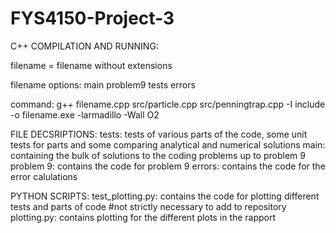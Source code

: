 # FYS4150-Project-3

C++ COMPILATION AND RUNNING:

filename = filename without extensions

filename options:
main
problem9
tests
errors

command:
g++ filename.cpp src/particle.cpp src/penningtrap.cpp -I include -o filename.exe -larmadillo -Wall O2

FILE DECSRIPTIONS:
tests: tests of various parts of the code, some unit tests for parts and some comparing analytical and numerical solutions
main: containing the bulk of solutions to the coding problems up to problem 9
problem 9: contains the code for problem 9
errors: contains the code for the error calulations

PYTHON SCRIPTS:
test_plotting.py: contains the code for plotting different tests and parts of code #not strictly necessary to add to repository
plotting.py: contains plotting for the different plots in the rapport
